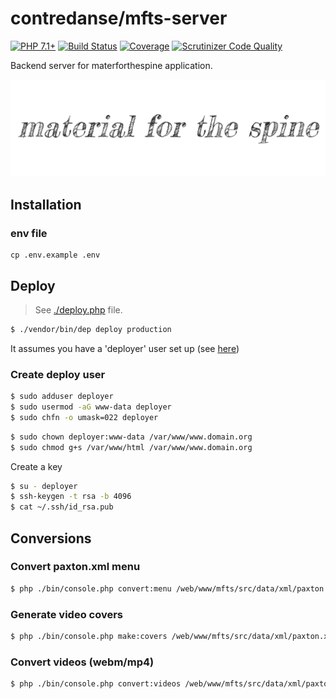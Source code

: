# contredanse/mfts-server

[![PHP 7.1+](https://img.shields.io/badge/php-7.1+-ff69b4.svg)](https://packagist.org/packages/soluble/mediatools)
[![Build Status](https://travis-ci.org/contredanse/mfts-server.svg?branch=master)](https://travis-ci.org/contredanse/mfts-server)
[![Coverage](https://codecov.io/gh/contredanse/mfts-server/branch/master/graph/badge.svg)](https://codecov.io/gh/contredanse/mfts-server)
[![Scrutinizer Code Quality](https://scrutinizer-ci.com/g/contredanse/mfts-server/badges/quality-score.png?b=master)](https://scrutinizer-ci.com/g/contredanse/mfts-server/?branch=master)

Backend server for materforthespine application.

![Material for the spine](./docs/images/material-for-the-spine.png)

## Installation

### env file

```
cp .env.example .env
```

## Deploy

> See [./deploy.php](./deploy.php) file.

```bash
$ ./vendor/bin/dep deploy production
```

It assumes you have a 'deployer' user set up (see [here](https://www.digitalocean.com/community/tutorials/automatically-deploy-laravel-applications-deployer-ubuntu#step-3-%E2%80%94-configuring-the-deployer-user))

### Create deploy user 

```bash
$ sudo adduser deployer
$ sudo usermod -aG www-data deployer
$ sudo chfn -o umask=022 deployer
```

```bash
$ sudo chown deployer:www-data /var/www/www.domain.org
$ sudo chmod g+s /var/www/html /var/www/www.domain.org
```

Create a key
 
```bash
$ su - deployer
$ ssh-keygen -t rsa -b 4096
$ cat ~/.ssh/id_rsa.pub
```

## Conversions

### Convert paxton.xml menu

```bash
$ php ./bin/console.php convert:menu /web/www/mfts/src/data/xml/paxton.xml
```

### Generate video covers

```bash
$ php ./bin/console.php make:covers /web/www/mfts/src/data/xml/paxton.xml
```

### Convert videos (webm/mp4)

```bash
$ php ./bin/console.php convert:videos /web/www/mfts/src/data/xml/paxton.xml

```

